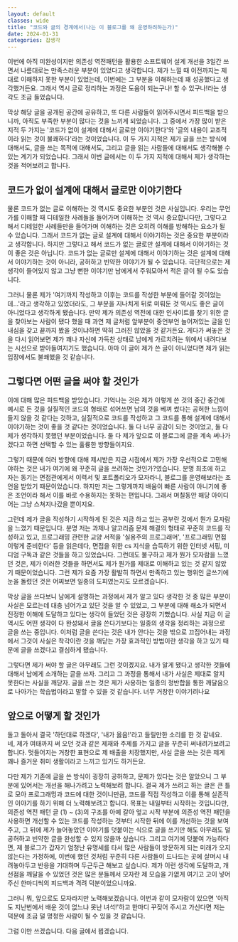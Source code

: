```yaml
---
layout: default
classes: wide
title: "코드와 글의 경계에서(나는 이 블로그를 왜 운영하려하는가)"
date: 2024-01-31
categories: 잡생각
---
```


이번에 아직 미완성이지만 의존성 역전패턴을 활용한 소프트웨어 설계 개선을 3일간 쓰면서 나름대로는 만족스러운 부분이 있었다고 생각합니다. 제가 느낄 때 이전까지는 제대로 이해하지 못한 부분이 있었는데, 이번에는 그 부분을 이해하는데 꽤 성공했다고 생각했거든요. 그래서 역시 글로 정리하는 과정은 도움이 되는구나! 할 수 있구나!라는 생각도 조금 들었습니다.

막상 해당 글을 공개된 공간에 공유하고, 또 다른 사람들이 읽어주시면서 피드백을 받으니까, 아직도 부족한 부분이 많다는 것을 느끼게 되었습니다. 그 중에서 가장 많이 받은 지적 두 가지는 '코드가 없이 설계에 대해서 글로만 이야기한다'와 '글의 내용이 교조적이라 읽는 것이 불쾌하다'라는 것이었습니다. 이 두 가지 지적은 제가 글을 쓰는 방식에 대해서도, 글을 쓰는 목적에 대해서도, 그리고 글을 읽는 사람들에 대해서도 생각해볼 수 있는 계기가 되었습니다. 그래서 이번 글에서는 이 두 가지 지적에 대해서 제가 생각하는 것을 적어보려고 합니다.

## 코드가 없이 설계에 대해서 글로만 이야기한다

물론 코드가 없는 글로 이해하는 것 역시도 중요한 부분인 것은 사실입니다. 우리는 무언가를 이해할 때 디테일한 사례들을 들어가며 이해하는 것 역시 중요합니다만, 그렇다고 해서 디테일한 사례들만을 들어가며 이해하는 것은 오히려 이해를 방해하는 요소가 될 수 있습니다. 그래서 코드가 없는 글로 설계에 대해서 이야기하는 것은 중요한 부분이라고 생각합니다. 하지만 그렇다고 해서 코드가 없는 글로만 설계에 대해서 이야기하는 것이 좋은 것은 아닙니다. 코드가 없는 글로만 설계에 대해서 이야기하는 것은 설계에 대해서 이야기하는 것이 아니라, 공허하고 빈약한 이야기가 될 수 있습니다. 극단적으로는 제 생각이 들어있지 않고 그냥 뻔한 이야기만 남에게서 주워모아서 적은 글이 될 수도 있습니다.

그러니 물론 제가 '여기까지 작성하고 이후는 코드를 작성한 부분에 들어갈 것이었는데...'라고 생각하고 있었더라도, 그 부분을 지나치게 뒤로 미뤄둔 것 역시도 좋은 글이 아니었다고 생각하게 됐습니다. 만약 제가 의존성 역전에 대한 인사이트를 찾기 위한 글을 찾아보는 사람이 됐다 했을 때 과연 제 글처럼 앞부분이 중언부언 늘어져있는 글을 인내심을 갖고 끝까지 봤을 것이냐하면 딱히 그러진 않았을 것 같거든요. 게다가 써놓은 것을 다시 읽어보면 제가 꽤나 자신에 가득찬 상태로 남에게 가르치려는 위에서 내려다보는 시선으로 받아들여지기도 했습니다. 아마 이 글이 제가 쓴 글이 아니었다면 제가 읽는 입장에서도 불쾌했을 것 같습니다.

## 그렇다면 어떤 글을 써야 할 것인가

이에 대해 많은 피드백을 받았습니다. 기억나는 것은 제가 이렇게 쓴 것의 중간 중간에 예시로 든 것을 실질적인 코드의 형태로 섞어쓰면 남의 것을 베껴 썼다는 공허한 느낌이 들지 않을 것 같다는 것하고, 실질적으로 코드를 작성하고 그 코드를 통해 설계에 대해서 이야기하는 것이 좋을 것 같다는 것이었습니다. 둘 다 너무 공감이 되는 것이었고, 둘 다 제가 생각하지 못했던 부분이었습니다. 둘 다 제가 앞으로 이 블로그에 글을 계속 써나가겠다고 하면 선택할 수 있는 훌륭한 방향들이지요.

그렇기 때문에 여러 방향에 대해 제시받은 지금 시점에서 제가 가장 우선적으로 고민해야하는 것은 내가 여기에 왜 꾸준히 글을 쓰려하는 것인가?였습니다. 분명 최초에 하고자는 동기는 면접관에게서 이력서 및 포트폴리오가 모자라니, 블로그를 운영해보라는 조언을 받았기 때문이었습니다. 하지만 저는 그렇게까지 배움이 빠른 사람이 아니기에 좋은 조언이라 해서 이를 바로 수용하지는 못하는 편입니다. 그래서 며칠동안 해당 아이디어는 그냥 스쳐지나갔을 뿐이지요.

그런데 제가 글을 작성하기 시작하게 된 것은 지금 하고 있는 공부란 것에서 뭔가 모자람을 느꼈기 때문입니다. 분명 저는 과제나 알고리즘 문제 해결의 형태로 꾸준히 코드를 작성하고 있고, 프로그래밍 관련한 교양 서적을 '실용주의 프로그래머', '프로그래밍 면접 이렇게 준비한다' 등을 읽은데다, 면접을 위한 cs 지식을 습득하기 위한 인터넷 서핑, 미디엄 구독과 같은 것들을 하고 있었습니다. 그런데도 불구하고 제가 뭔가 모자람을 느꼈던 것은, 제가 이러한 것들을 하면서도 제가 뭔가를 제대로 이해하고 있는 것 같지 않았기 때문이었습니다. 그런 제가 요즘 가장 활발히 하면서 만족하고 있는 행위인 글쓰기에 눈을 돌렸던 것은 어찌보면 일종의 도피였는지도 모르겠습니다.

막상 글을 쓰다보니 남에게 설명하는 과정에서 제가 알고 있다 생각한 것 중 많은 부분이 사실은 모르는데 대충 넘어가고 있단 것을 알 수 있었고, 그 부분에 대해 해소가 되면서 진정한 이해에 도달하고 있다는 생각이 들었던 것은 굉장히 기뻤습니다. 사실 지금 이 글 역시도 어떤 생각이 다 완성돼서 글을 쓴다기보다는 일종의 생각을 정리하는 과정으로 글을 쓰는 중입니다. 이처럼 글을 쓴다는 것은 내가 안다는 것을 밖으로 끄집어내는 과정에서 그것이 사실은 착각이란 것을 깨닫는 가장 효과적인 방법이란 생각을 하고 있기 때문에 글을 쓰겠다고 결심하게 됐습니다.

그렇다면 제가 써야 할 글은 아무래도 그런 것이겠지요. 내가 알게 됐다고 생각한 것들에 대해서 남에게 소개하는 글을 쓰자. 그리고 그 과정을 통해서 내가 사실은 제대로 알지 못한다는 사실을 깨닫자. 글을 쓰는 것은 제가 사용하는 일종의 정반합을 통한 깨달음으로 나아가는 학습법이라고 말할 수 있을 것 같습니다. 너무 거창한 이야기려나요

## 앞으로 어떻게 할 것인가

돌고 돌아서 결국 '하던대로 하겠다', '내가 옳음!'라고 들릴만한 소리를 한 것 같네요. 네, 제가 여태까지 써 오던 것과 같은 제재와 주제를 가지고 글을 꾸준히 써내려가보려고 합니다. 멋들어지는 거창한 표현으로 제 배출을 치장했지만, 사실 글을 쓰는 것은 제게 꽤나 즐거운 취미 생활이라고 느끼고 있기도 하거든요.

다만 제가 기존에 글을 쓴 방식이 굉장히 공허하고, 문제가 있다는 것은 알았으니 그 부분에 있어서는 개선을 해나가려고 노력해보려 합니다. 결국 제가 쓰려고 하는 글은 큰 틀로 모아 프로그래밍과 코드에 대한 것이니만큼, 코드를 직접 작성하고 이를 통해 실존적인 이야기를 하기 위해 더 노력해보려고 합니다. 목표는 내일부터 시작하는 것입니다만, 의존성 역전 패턴 글 (1) ~ (3)의 구조를 아예 갈아 엎고 시작 부분에 의존성 역전 패턴을 사용하면 개선할 수 있는 코드를 작성하는 것부터 시작한 뒤에 이를 개선하는 것을 보여주고, 그 뒤에 제가 늘어놓았던 이야기를 덧붙이는 식으로 글을 쓰기만 해도 아무래도 덜 공허하고 빈약한 글을 완성할 수 있지 않을까 싶습니다. 그리고 여기에 덧붙여 가능하다면, 제 블로그가 갑자기 엄청난 유명세를 타서 많은 사람들이 방문하게 되는 미래가 오지 않는다는 가정하에, 이번에 했던 것처럼 꾸준히 다른 사람들이 드나드는 곳에 살며시 내려놓아두고 반응을 기대하며 두근두근 해보고 싶습니다. 제가 이런 생각에 도달하고, 개선점을 깨달을 수 있었던 것은 많은 분들께서 모자란 제 모습을 가엾게 여기고 고이 넣어주신 한마디씩의 피드백과 격려 덕분이었으니까요.

그러니 뭐, 앞으로도 모자라지만 노력해보겠습니다. 이번과 같이 모자람이 있으면 '아직도 지난번에서 배운 것이 없느냐 못난 녀석!'하고 한마디 꾸짖어 주시고 가신다면 저는 덕분에 조금 덜 멍청한 사람이 될 수 있을 것 같습니다.

그럼 이만 쓰겠습니다. 다음 글에서 뵙겠습니다.